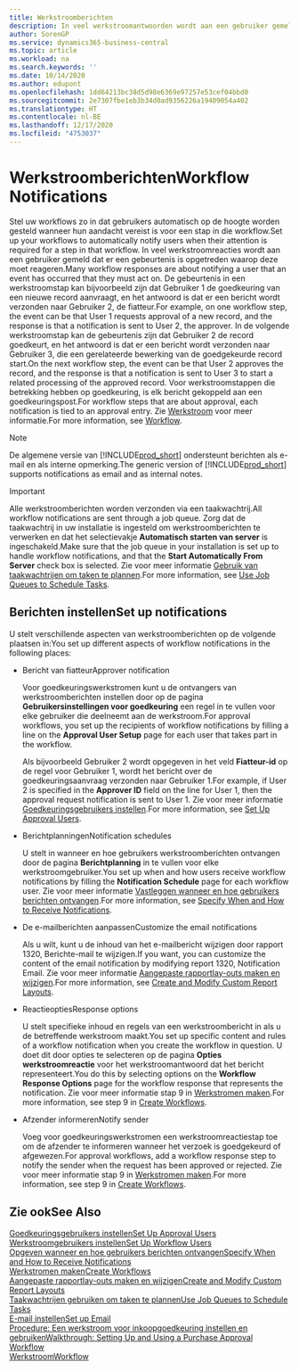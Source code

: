 ```yaml
---
title: Werkstroomberichten
description: In veel werkstroomantwoorden wordt aan een gebruiker gemeld dat er een gebeurtenis is opgetreden waarop deze moet reageren. De gebeurtenis in een werkstroomstap kan bijvoorbeeld zijn dat Gebruiker 1 de goedkeuring van een nieuwe record aanvraagt, en het antwoord is dat er een bericht wordt verzonden naar Gebruiker 2, de fiatteur. In de volgende werkstroomstap kan de gebeurtenis zijn dat Gebruiker 2 de record goedkeurt, en het antwoord is dat er een bericht wordt verzonden naar Gebruiker 3, die een gerelateerde bewerking van de goedgekeurde record start. Voor werkstroomstappen die betrekking hebben op goedkeuring, is elk bericht gekoppeld aan een goedkeuringspost.
author: SorenGP
ms.service: dynamics365-business-central
ms.topic: article
ms.workload: na
ms.search.keywords: ''
ms.date: 10/14/2020
ms.author: edupont
ms.openlocfilehash: 1dd64213bc38d5d98e6369e97257e53cef04bbd0
ms.sourcegitcommit: 2e7307fbe1eb3b34d0ad9356226a19409054a402
ms.translationtype: HT
ms.contentlocale: nl-BE
ms.lasthandoff: 12/17/2020
ms.locfileid: "4753037"
---
```

# <a name="workflow-notifications"></a><span data-ttu-id="59300-106">Werkstroomberichten</span><span class="sxs-lookup"><span data-stu-id="59300-106">Workflow Notifications</span></span>

<span data-ttu-id="59300-107">Stel uw workflows zo in dat gebruikers automatisch op de hoogte worden gesteld wanneer hun aandacht vereist is voor een stap in die workflow.</span><span class="sxs-lookup"><span data-stu-id="59300-107">Set up your workflows to automatically notify users when their attention is required for a step in that workflow.</span></span> <span data-ttu-id="59300-108">In veel werkstroomreacties wordt aan een gebruiker gemeld dat er een gebeurtenis is opgetreden waarop deze moet reageren.</span><span class="sxs-lookup"><span data-stu-id="59300-108">Many workflow responses are about notifying a user that an event has occurred that they must act on.</span></span> <span data-ttu-id="59300-109">De gebeurtenis in een werkstroomstap kan bijvoorbeeld zijn dat Gebruiker 1 de goedkeuring van een nieuwe record aanvraagt, en het antwoord is dat er een bericht wordt verzonden naar Gebruiker 2, de fiatteur.</span><span class="sxs-lookup"><span data-stu-id="59300-109">For example, on one workflow step, the event can be that User 1 requests approval of a new record, and the response is that a notification is sent to User 2, the approver.</span></span> <span data-ttu-id="59300-110">In de volgende werkstroomstap kan de gebeurtenis zijn dat Gebruiker 2 de record goedkeurt, en het antwoord is dat er een bericht wordt verzonden naar Gebruiker 3, die een gerelateerde bewerking van de goedgekeurde record start.</span><span class="sxs-lookup"><span data-stu-id="59300-110">On the next workflow step, the event can be that User 2 approves the record, and the response is that a notification is sent to User 3 to start a related processing of the approved record.</span></span> <span data-ttu-id="59300-111">Voor werkstroomstappen die betrekking hebben op goedkeuring, is elk bericht gekoppeld aan een goedkeuringspost.</span><span class="sxs-lookup"><span data-stu-id="59300-111">For workflow steps that are about approval, each notification is tied to an approval entry.</span></span> <span data-ttu-id="59300-112">Zie [Werkstroom](across-workflow.md) voor meer informatie.</span><span class="sxs-lookup"><span data-stu-id="59300-112">For more information, see [Workflow](across-workflow.md).</span></span>  

> [!NOTE]  
> <span data-ttu-id="59300-113">De algemene versie van [!INCLUDE[prod_short](includes/prod_short.md)] ondersteunt berichten als e-mail en als interne opmerking.</span><span class="sxs-lookup"><span data-stu-id="59300-113">The generic version of [!INCLUDE[prod_short](includes/prod_short.md)] supports notifications as email and as internal notes.</span></span>  

> [!IMPORTANT]  
> <span data-ttu-id="59300-114">Alle werkstroomberichten worden verzonden via een taakwachtrij.</span><span class="sxs-lookup"><span data-stu-id="59300-114">All workflow notifications are sent through a job queue.</span></span> <span data-ttu-id="59300-115">Zorg dat de taakwachtrij in uw installatie is ingesteld om werkstroomberichten te verwerken en dat het selectievakje **Automatisch starten van server** is ingeschakeld.</span><span class="sxs-lookup"><span data-stu-id="59300-115">Make sure that the job queue in your installation is set up to handle workflow notifications, and that the **Start Automatically From Server** check box is selected.</span></span> <span data-ttu-id="59300-116">Zie voor meer informatie [Gebruik van taakwachtrijen om taken te plannen](admin-job-queues-schedule-tasks.md).</span><span class="sxs-lookup"><span data-stu-id="59300-116">For more information, see [Use Job Queues to Schedule Tasks](admin-job-queues-schedule-tasks.md).</span></span>

## <a name="set-up-notifications"></a><span data-ttu-id="59300-117">Berichten instellen</span><span class="sxs-lookup"><span data-stu-id="59300-117">Set up notifications</span></span>

<span data-ttu-id="59300-118">U stelt verschillende aspecten van werkstroomberichten op de volgende plaatsen in:</span><span class="sxs-lookup"><span data-stu-id="59300-118">You set up different aspects of workflow notifications in the following places:</span></span>  

* <span data-ttu-id="59300-119">Bericht van fiatteur</span><span class="sxs-lookup"><span data-stu-id="59300-119">Approver notification</span></span>

    <span data-ttu-id="59300-120">Voor goedkeuringswerkstromen kunt u de ontvangers van werkstroomberichten instellen door op de pagina **Gebruikersinstellingen voor goedkeuring** een regel in te vullen voor elke gebruiker die deelneemt aan de werkstroom.</span><span class="sxs-lookup"><span data-stu-id="59300-120">For approval workflows, you set up the recipients of workflow notifications by filling a line on the **Approval User Setup** page for each user that takes part in the workflow.</span></span>  

    <span data-ttu-id="59300-121">Als bijvoorbeeld Gebruiker 2 wordt opgegeven in het veld **Fiatteur-id** op de regel voor Gebruiker 1, wordt het bericht over de goedkeuringsaanvraag verzonden naar Gebruiker 1.</span><span class="sxs-lookup"><span data-stu-id="59300-121">For example, if User 2 is specified in the **Approver ID** field on the line for User 1, then the approval request notification is sent to User 1.</span></span> <span data-ttu-id="59300-122">Zie voor meer informatie [Goedkeuringsgebruikers instellen](across-how-to-set-up-approval-users.md).</span><span class="sxs-lookup"><span data-stu-id="59300-122">For more information, see [Set Up Approval Users](across-how-to-set-up-approval-users.md).</span></span>  
* <span data-ttu-id="59300-123">Berichtplanningen</span><span class="sxs-lookup"><span data-stu-id="59300-123">Notification schedules</span></span>

    <span data-ttu-id="59300-124">U stelt in wanneer en hoe gebruikers werkstroomberichten ontvangen door de pagina **Berichtplanning** in te vullen voor elke werkstroomgebruiker.</span><span class="sxs-lookup"><span data-stu-id="59300-124">You set up when and how users receive workflow notifications by filling the **Notification Schedule** page for each workflow user.</span></span> <span data-ttu-id="59300-125">Zie voor meer informatie [Vastleggen wanneer en hoe gebruikers berichten ontvangen](across-how-to-specify-when-and-how-to-receive-notifications.md).</span><span class="sxs-lookup"><span data-stu-id="59300-125">For more information, see [Specify When and How to Receive Notifications](across-how-to-specify-when-and-how-to-receive-notifications.md).</span></span>  
* <span data-ttu-id="59300-126">De e-mailberichten aanpassen</span><span class="sxs-lookup"><span data-stu-id="59300-126">Customize the email notifications</span></span>

    <span data-ttu-id="59300-127">Als u wilt, kunt u de inhoud van het e-mailbericht wijzigen door rapport 1320, Berichte-mail te wijzigen.</span><span class="sxs-lookup"><span data-stu-id="59300-127">If you want, you can customize the content of the email notification by modifying report 1320, Notification Email.</span></span> <span data-ttu-id="59300-128">Zie voor meer informatie [Aangepaste rapportlay-outs maken en wijzigen](ui-how-create-custom-report-layout.md).</span><span class="sxs-lookup"><span data-stu-id="59300-128">For more information, see [Create and Modify Custom Report Layouts](ui-how-create-custom-report-layout.md).</span></span>  
* <span data-ttu-id="59300-129">Reactieopties</span><span class="sxs-lookup"><span data-stu-id="59300-129">Response options</span></span>

    <span data-ttu-id="59300-130">U stelt specifieke inhoud en regels van een werkstroombericht in als u de betreffende werkstroom maakt.</span><span class="sxs-lookup"><span data-stu-id="59300-130">You set up specific content and rules of a workflow notification when you create the workflow in question.</span></span> <span data-ttu-id="59300-131">U doet dit door opties te selecteren op de pagina **Opties werkstroomreactie** voor het werkstroomantwoord dat het bericht representeert.</span><span class="sxs-lookup"><span data-stu-id="59300-131">You do this by selecting options on the **Workflow Response Options** page for the workflow response that represents the notification.</span></span> <span data-ttu-id="59300-132">Zie voor meer informatie stap 9 in [Werkstromen maken](across-how-to-create-workflows.md).</span><span class="sxs-lookup"><span data-stu-id="59300-132">For more information, see step 9 in [Create Workflows](across-how-to-create-workflows.md).</span></span>  

* <span data-ttu-id="59300-133">Afzender informeren</span><span class="sxs-lookup"><span data-stu-id="59300-133">Notify sender</span></span>

    <span data-ttu-id="59300-134">Voeg voor goedkeuringswerkstromen een werkstroomreactiestap toe om de afzender te informeren wanneer het verzoek is goedgekeurd of afgewezen.</span><span class="sxs-lookup"><span data-stu-id="59300-134">For approval workflows, add a workflow response step to notify the sender when the request has been approved or rejected.</span></span> <span data-ttu-id="59300-135">Zie voor meer informatie stap 9 in [Werkstromen maken](across-how-to-create-workflows.md).</span><span class="sxs-lookup"><span data-stu-id="59300-135">For more information, see step 9 in [Create Workflows](across-how-to-create-workflows.md).</span></span>  

## <a name="see-also"></a><span data-ttu-id="59300-136">Zie ook</span><span class="sxs-lookup"><span data-stu-id="59300-136">See Also</span></span>

[<span data-ttu-id="59300-137">Goedkeuringsgebruikers instellen</span><span class="sxs-lookup"><span data-stu-id="59300-137">Set Up Approval Users</span></span>](across-how-to-set-up-approval-users.md)  
[<span data-ttu-id="59300-138">Werkstroomgebruikers instellen</span><span class="sxs-lookup"><span data-stu-id="59300-138">Set Up Workflow Users</span></span>](across-how-to-set-up-workflow-users.md)  
[<span data-ttu-id="59300-139">Opgeven wanneer en hoe gebruikers berichten ontvangen</span><span class="sxs-lookup"><span data-stu-id="59300-139">Specify When and How to Receive Notifications</span></span>](across-how-to-specify-when-and-how-to-receive-notifications.md)  
[<span data-ttu-id="59300-140">Werkstromen maken</span><span class="sxs-lookup"><span data-stu-id="59300-140">Create Workflows</span></span>](across-how-to-create-workflows.md)  
[<span data-ttu-id="59300-141">Aangepaste rapportlay-outs maken en wijzigen</span><span class="sxs-lookup"><span data-stu-id="59300-141">Create and Modify Custom Report Layouts</span></span>](ui-how-create-custom-report-layout.md)  
[<span data-ttu-id="59300-142">Taakwachtrijen gebruiken om taken te plannen</span><span class="sxs-lookup"><span data-stu-id="59300-142">Use Job Queues to Schedule Tasks</span></span>](admin-job-queues-schedule-tasks.md)  
[<span data-ttu-id="59300-143">E-mail instellen</span><span class="sxs-lookup"><span data-stu-id="59300-143">Set up Email</span></span>](admin-how-setup-email.md)  
[<span data-ttu-id="59300-144">Procedure: Een werkstroom voor inkoopgoedkeuring instellen en gebruiken</span><span class="sxs-lookup"><span data-stu-id="59300-144">Walkthrough: Setting Up and Using a Purchase Approval Workflow</span></span>](walkthrough-setting-up-and-using-a-purchase-approval-workflow.md)  
[<span data-ttu-id="59300-145">Werkstroom</span><span class="sxs-lookup"><span data-stu-id="59300-145">Workflow</span></span>](across-workflow.md)  

